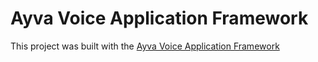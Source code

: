 # Ayva Voice Application Framework

This project was built with the [Ayva Voice Application Framework](https://https://github.com/rflabs/ayva)